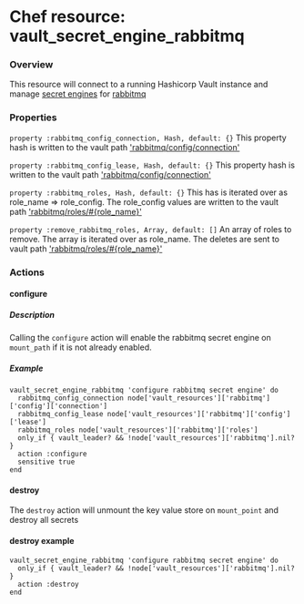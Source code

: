 # Chef resource: vault_secret_engine_rabbitmq
### Overview
This resource will connect to a running Hashicorp Vault instance and manage [secret engines](https://www.vaultproject.io/docs/secrets/index.html) for [rabbitmq](https://www.vaultproject.io/api/secret/rabbitmq/index.html)

### Properties
`property :rabbitmq_config_connection, Hash, default: {}`
This property hash is written to the vault path ['rabbitmq/config/connection'](https://www.vaultproject.io/api/secret/rabbitmq/index.html#configure-connection)

`property :rabbitmq_config_lease, Hash, default: {}`
This property hash is written to the vault path ['rabbitmq/config/connection'](https://www.vaultproject.io/api/secret/rabbitmq/index.html#configure-lease)

`property :rabbitmq_roles, Hash, default: {}`
This has is iterated over as role_name => role_config.  The role_config values are written to the vault path ['rabbitmq/roles/#{role_name}'](https://www.vaultproject.io/api/secret/rabbitmq/index.html#create-role)

`property :remove_rabbitmq_roles, Array, default: []`
An array of roles to remove.  The array is iterated over as role_name.  The deletes are sent to vault path ['rabbitmq/roles/#{role_name}'](https://www.vaultproject.io/api/secret/rabbitmq/index.html#delete-role)

### Actions

#### configure
##### Description
Calling the `configure` action will enable the rabbitmq secret engine on `mount_path` if it is not already enabled.
##### Example
```
vault_secret_engine_rabbitmq 'configure rabbitmq secret engine' do
  rabbitmq_config_connection node['vault_resources']['rabbitmq']['config']['connection']
  rabbitmq_config_lease node['vault_resources']['rabbitmq']['config']['lease']
  rabbitmq_roles node['vault_resources']['rabbitmq']['roles']
  only_if { vault_leader? && !node['vault_resources']['rabbitmq'].nil? }
  action :configure
  sensitive true
end
```

#### destroy
The `destroy` action will unmount the key value store on `mount_point` and destroy all secrets

#### destroy example
```
vault_secret_engine_rabbitmq 'configure rabbitmq secret engine' do
  only_if { vault_leader? && !node['vault_resources']['rabbitmq'].nil? }
  action :destroy
end
```
